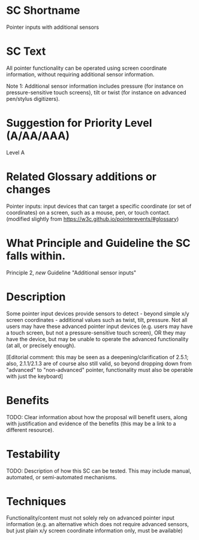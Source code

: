 # SC Shortname

Pointer inputs with additional sensors

# SC Text

All pointer functionality can be operated using screen coordinate information, without requiring additional sensor information.

Note 1: Additional sensor information includes pressure (for instance on pressure-sensitive touch screens), tilt or twist (for instance on advanced pen/stylus digitizers).

# Suggestion for Priority Level (A/AA/AAA)

Level A

# Related Glossary additions or changes

Pointer inputs: input devices that can target a specific coordinate (or set of coordinates) on a screen, such as a mouse, pen, or touch contact. (modified slightly from https://w3c.github.io/pointerevents/#glossary)

# What Principle and Guideline the SC falls within.

Principle 2, *new* Guideline "Additional sensor inputs"

# Description

Some pointer input devices provide sensors to detect - beyond simple x/y screen coordinates - additional values such as twist, tilt, pressure. Not all users may have these advanced pointer input devices (e.g. users may have a touch screen, but not a pressure-sensitive touch screen), OR they may have the device, but may be unable to operate the advanced functionality (at all, or precisely enough).

[Editorial comment: this may be seen as a deepening/clarification of 2.5.1; also, 2.1.1/2.1.3 are of course also still valid, so beyond dropping down from "advanced" to "non-advanced" pointer, functionality must also be operable with just the keyboard]

# Benefits

TODO: Clear information about how the proposal will benefit users, along with justification and evidence of the benefits (this may be a link to a different resource).

# Testability

TODO: Description of how this SC can be tested. This may include manual, automated, or semi-automated mechanisms.

# Techniques

Functionality/content must not solely rely on advanced pointer input information (e.g. an alternative which does not require advanced sensors, but just plain x/y screen coordinate information only, must be available)
